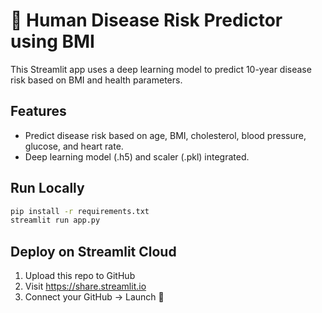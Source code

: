# 🧠 Human Disease Risk Predictor using BMI

This Streamlit app uses a deep learning model to predict 10-year disease risk based on BMI and health parameters.

## Features
- Predict disease risk based on age, BMI, cholesterol, blood pressure, glucose, and heart rate.
- Deep learning model (.h5) and scaler (.pkl) integrated.

## Run Locally

```bash
pip install -r requirements.txt
streamlit run app.py
```

## Deploy on Streamlit Cloud
1. Upload this repo to GitHub
2. Visit https://share.streamlit.io
3. Connect your GitHub → Launch 🎉